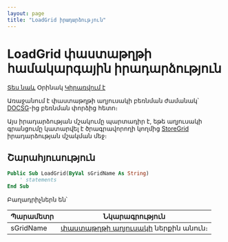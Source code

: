 ```yaml
---
layout: page
title: "LoadGrid իրադարձություն"
---
```


# LoadGrid փաստաթղթի համակարգային իրադարձություն

[Տես նաև](../scriptstproced.md) Օրինակ [Կիրառվում է](../Defs/doc.md)

Առաջանում է փաստաթղթի աղյուսակի բեռնման ժամանակ՝ [DOCSG](../Database/DocsG.html)-ից բեռնման փորձից հետո։ 

Այս իրադարձության մշակումը պարտադիր է, եթե աղյուսակի գրանցումը կատարվել է ծրագրավորողի կողմից [StoreGrid](StoreGrid.html) իրադարձության մշակման մեջ։ 

## Շարահյուսություն 

``` vb
Public Sub LoadGrid(ByVal sGridName As String) 
    ' statements
End Sub
```

Բաղադրիչներն են՝ 

| Պարամետր | Նկարագրություն |
|--|--|
| sGridName| [փաստաթղթի աղյուսակի](../Functions/AsGrid.md) ներքին անուն։ |
